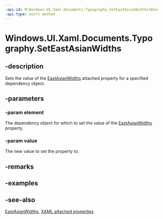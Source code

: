 ```yaml
---
-api-id: M:Windows.UI.Xaml.Documents.Typography.SetEastAsianWidths(Windows.UI.Xaml.DependencyObject,Windows.UI.Xaml.FontEastAsianWidths)
-api-type: winrt method
---
```


<!-- Method syntax
public void SetEastAsianWidths(Windows.UI.Xaml.DependencyObject element, Windows.UI.Xaml.FontEastAsianWidths value)
-->

# Windows.UI.Xaml.Documents.Typography.SetEastAsianWidths

## -description
Sets the value of the [EastAsianWidths](typography_eastasianwidths.md) attached property for a specified dependency object.



## -parameters
### -param element
The dependency object for which to set the value of the [EastAsianWidths](typography_eastasianwidths.md) property.

### -param value
The new value to set the property to.

## -remarks

## -examples

## -see-also

[EastAsianWidths](typography_eastasianwidths.md), [XAML attached properties](/windows/uwp/xaml-platform/attached-properties-overview)
